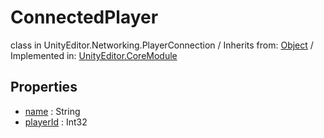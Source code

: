 # ConnectedPlayer
class in UnityEditor.Networking.PlayerConnection
 / Inherits from: <a href="https://docs.unity3d.com/6000.2/Documentation/ScriptReference/Object.html">Object</a> / Implemented in: <a href="https://docs.unity3d.com/6000.2/Documentation/ScriptReference/UnityEditor.CoreModule.html">UnityEditor.CoreModule</a>

## Properties
- <a href="https://docs.unity3d.com/6000.2/Documentation/ScriptReference/ConnectedPlayer-name.html">name</a> : String
- <a href="https://docs.unity3d.com/6000.2/Documentation/ScriptReference/ConnectedPlayer-playerId.html">playerId</a> : Int32
